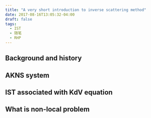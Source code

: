 ```yaml
---
title: "A very short introduction to inverse scattering method"
date: 2017-08-16T13:05:32-04:00
draft: false
tags: 
  - IST
  - 随笔
  - RHP
---
```

## Background and history
## AKNS system
## IST associated with KdV equation
## What is non-local problem
